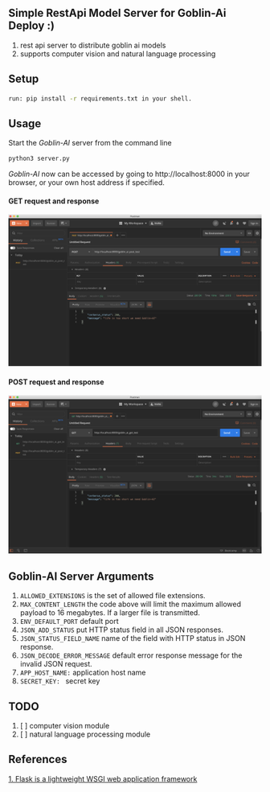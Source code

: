 ## Simple RestApi Model Server for Goblin-Ai Deploy :)
1. rest api server to distribute goblin ai models
2. supports computer vision and natural language processing

## Setup
``` bash
run: pip install -r requirements.txt in your shell.
```

## Usage
Start the *Goblin-AI* server from the command line
``` bash
python3 server.py
```
*Goblin-AI* now can be accessed by going to http://localhost:8000 in your browser, or your own host address if specified.

#### GET request and response
![get](fig/fig_1_rest_api_get.png)

#### POST request and response
![post](fig/fig_2_rest_api_post.png)

## Goblin-AI Server Arguments
 1. `ALLOWED_EXTENSIONS` is the set of allowed file extensions.
 2. `MAX_CONTENT_LENGTH` the code above will limit the maximum allowed payload to 16 megabytes. If a larger file is transmitted.
 3. `ENV_DEFAULT_PORT` default port
 4. `JSON_ADD_STATUS` put HTTP status field in all JSON responses.
 5. `JSON_STATUS_FIELD_NAME` name of the field with HTTP status in JSON response.
 6. `JSON_DECODE_ERROR_MESSAGE` default error response message for the invalid JSON request.
 7. `APP_HOST_NAME:` application host name
 8. `SECRET_KEY: ` secret key
 
## TODO
1. [ ] computer vision module
2. [ ] natural language processing module

## References
[1. Flask is a lightweight WSGI web application framework](https://palletsprojects.com/p/flask/)
